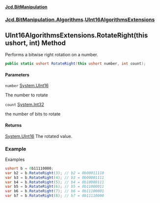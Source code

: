#### [Jcd.BitManipulation](index.md 'index')

### [Jcd.BitManipulation.Algorithms](Jcd.BitManipulation.Algorithms.md 'Jcd.BitManipulation.Algorithms').[UInt16AlgorithmsExtensions](Jcd.BitManipulation.Algorithms.UInt16AlgorithmsExtensions.md 'Jcd.BitManipulation.Algorithms.UInt16AlgorithmsExtensions')

## UInt16AlgorithmsExtensions.RotateRight(this ushort, int) Method

Performs a bitwise right rotation on a number.

```csharp
public static ushort RotateRight(this ushort number, int count);
```

#### Parameters

<a name='Jcd.BitManipulation.Algorithms.UInt16AlgorithmsExtensions.RotateRight(thisushort,int).number'></a>

`number` [System.UInt16](https://docs.microsoft.com/en-us/dotnet/api/System.UInt16 'System.UInt16')

The number to rotate

<a name='Jcd.BitManipulation.Algorithms.UInt16AlgorithmsExtensions.RotateRight(thisushort,int).count'></a>

`count` [System.Int32](https://docs.microsoft.com/en-us/dotnet/api/System.Int32 'System.Int32')

the number of bits to rotate

#### Returns

[System.UInt16](https://docs.microsoft.com/en-us/dotnet/api/System.UInt16 'System.UInt16')
The rotated value.

### Example

Examples

```csharp
ushort b = 0b11110000;
var b2 = b.RotateRight(3); // b2 = 0b00011110
var b3 = b.RotateRight(4); // b3 = 0b00001111
var b4 = b.RotateRight(5); // b4 = 0b10000111
var b5 = b.RotateRight(6); // b5 = 0b11000011
var b6 = b.RotateRight(7); // b6 = 0b11100001
var b7 = b.RotateRight(8); // b7 = 0b11110000
```